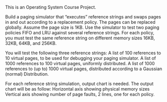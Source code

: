 This is an Operating System Course Project.

Build a paging simulator that “executes” reference strings and swaps pages in and out according to a replacement policy. The pages can be replaced globally. Assume the page size is 1KB. Use the simulator to test two paging policies FIFO and LRU against several reference strings. For each policy, you must test the same reference string on different memory sizes 16KB, 32KB, 64KB, and 256KB.

You will test the following three reference strings:
A list of 100 references to 10 virtual pages, to be used for debugging your paging simulator.
A list of 1000 references to 100 virtual pages, uniformly distributed.
A list of 1000 references to (up to) 1000 virtual pages, distributed according to a Gaussian (normal) Distribution.

For each reference string simulation, output chart is needed. The output chart will be as follow:
Horizontal axis showing physical memory sizes
Vertical axis showing number of page faults, 2 lines, one for each policy.